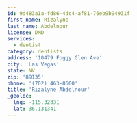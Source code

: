 ```yaml
---
id: 9d483a1a-fd86-4dc4-af81-76eb9b94931f
first_name: Rizalyne
last_name: Abdelnour
license: DMD
services:
  - dentist
category: dentists
address: '10479 Foggy Glen Ave'
city: 'Las Vegas'
state: NV
zip: '89135'
phone: '(702) 463-8600'
title: 'Rizalyne Abdelnour'
_geoloc:
  lng: -115.32331
  lat: 36.131341
---
```

